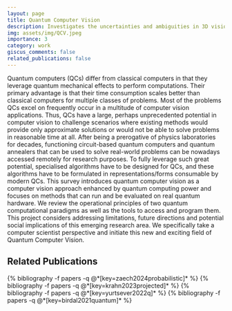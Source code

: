 ```yaml
---
layout: page
title: Quantum Computer Vision
description: Investigates the uncertainties and ambiguities in 3D vision problems such as pose estimation, reconstruction and etc.
img: assets/img/QCV.jpeg
importance: 3
category: work
giscus_comments: false
related_publications: false
---
```


Quantum computers (QCs) differ from classical computers in that they leverage quantum mechanical effects to perform computations. Their primary advantage is that their time consumption scales better than classical computers for multiple classes of problems. Most of the problems QCs excel on frequently occur in a multitude of computer vision applications. Thus, QCs have a large, perhaps unprecedented potential in computer vision to challenge scenarios where existing methods would provide only approximate solutions or would not be able to solve problems in reasonable time at all. After being a prerogative of physics laboratories for decades, functioning circuit-based quantum computers and quantum annealers that can be used to solve real-world problems can be nowadays accessed remotely for research purposes. To fully leverage such great potential, specialised algorithms have to be designed for QCs, and these algorithms have to be formulated in representations/forms consumable by modern QCs. This survey introduces quantum computer vision as a computer vision approach enhanced by quantum computing power and focuses on methods that can run and be evaluated on real quantum hardware. We review the operational principles of two quantum computational paradigms as well as the tools to access and program them. This project considers addressing limitations, future directions and potential social implications of this emerging research area. We specifically take a computer scientist perspective and initiate this new and exciting field of Quantum Computer Vision.

## Related Publications
<div class="publications">
  {% bibliography -f papers -q @*[key=zaech2024probabilistic]* %}
  {% bibliography -f papers -q @*[key=krahn2023projected]* %}
  {% bibliography -f papers -q @*[key=yurtsever2022q]* %}
  {% bibliography -f papers -q @*[key=birdal2021quantum]* %}
</div>